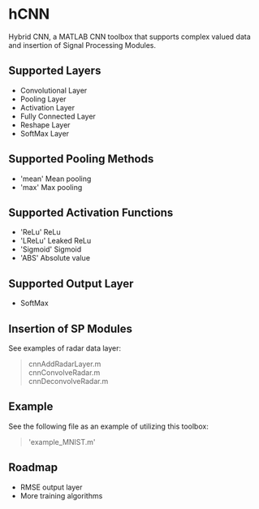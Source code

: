 # hCNN
Hybrid CNN, a MATLAB CNN toolbox that supports complex valued data and insertion of Signal Processing Modules.

## Supported Layers
* Convolutional Layer
* Pooling Layer
* Activation Layer
* Fully Connected Layer
* Reshape Layer
* SoftMax Layer

## Supported Pooling Methods
* 'mean'
	Mean pooling
* 'max'
	Max pooling

## Supported Activation Functions
* 'ReLu'
	ReLu
* 'LReLu'
	Leaked ReLu
* 'Sigmoid'
	Sigmoid
* 'ABS'
	Absolute value

## Supported Output Layer
* SoftMax

## Insertion of SP Modules
See examples of radar data layer:
>	cnnAddRadarLayer.m  
>	cnnConvolveRadar.m  
>	cnnDeconvolveRadar.m

## Example
See the following file as an example of utilizing this toolbox:
>	'example_MNIST.m'

## Roadmap
* RMSE output layer
* More training algorithms

